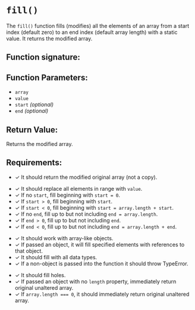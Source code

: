 # `fill()`
The `fill()` function fills (modifies) all the elements of an array from a start index (default zero) to an end index (default array length) with a static value. It returns the modified array.

## Function signature:


## Function Parameters:
- `array`
- `value`
- `start` _(optional)_
- `end` _(optional)_

## Return Value:
Returns the modified array.

## Requirements:
<!-- 1. Basic Returns ✓ -->
- ✓ It should return the modified original array (not a copy).

<!-- 2. Argument Handling ✓ -->
- ✓ It should replace all elements in range with `value`.
- ✓ If no `start`, fill beginning with `start = 0`.
- ✓ If `start > 0`, fill beginning with `start`.
- ✓ If `start < 0`, fill beginning with `start = array.length + start`.
- ✓ If no `end`, fill up to but not including `end = array.length`.
- ✓ If `end > 0`, fill up to but not including `end`.
- ✓ If `end < 0`, fill up to but not including `end = array.length + end`.

<!-- 3. Functionality ✓ -->
- ✓ It should work with array-like objects.
- ✓ If passed an object, it will fill specified elements with references to that object.
- ✓ It should fill with all data types.
- ✓ If a non-object is passed into the function it should throw TypeError.

<!-- 4. Edge Cases ✓ -->
- ✓ It should fill holes.
- ✓ If passed an object with no `length` property, immediately return original unaltered array.
- ✓ If `array.length === 0`, it should immediately return original unaltered array.